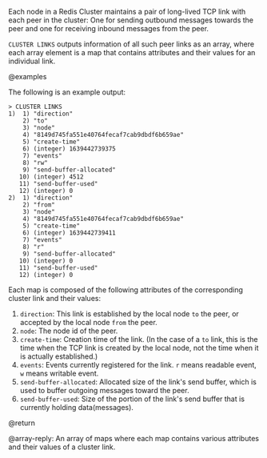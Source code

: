Each node in a Redis Cluster maintains a pair of long-lived TCP link with each peer in the cluster: One for sending outbound messages towards the peer and one for receiving inbound messages from the peer.

`CLUSTER LINKS` outputs information of all such peer links as an array, where each array element is a map that contains attributes and their values for an individual link.

@examples

The following is an example output:

```
> CLUSTER LINKS
1)  1) "direction"
    2) "to"
    3) "node"
    4) "8149d745fa551e40764fecaf7cab9dbdf6b659ae"
    5) "create-time"
    6) (integer) 1639442739375
    7) "events"
    8) "rw"
    9) "send-buffer-allocated"
   10) (integer) 4512
   11) "send-buffer-used"
   12) (integer) 0
2)  1) "direction"
    2) "from"
    3) "node"
    4) "8149d745fa551e40764fecaf7cab9dbdf6b659ae"
    5) "create-time"
    6) (integer) 1639442739411
    7) "events"
    8) "r"
    9) "send-buffer-allocated"
   10) (integer) 0
   11) "send-buffer-used"
   12) (integer) 0
```

Each map is composed of the following attributes of the corresponding cluster link and their values:

1. `direction`: This link is established by the local node `to` the peer, or accepted by the local node `from` the peer.
2. `node`: The node id of the peer.
3. `create-time`: Creation time of the link. (In the case of a `to` link, this is the time when the TCP link is created by the local node, not the time when it is actually established.)
4. `events`: Events currently registered for the link. `r` means readable event, `w` means writable event.
5. `send-buffer-allocated`: Allocated size of the link's send buffer, which is used to buffer outgoing messages toward the peer.
6. `send-buffer-used`: Size of the portion of the link's send buffer that is currently holding data(messages).

@return

@array-reply: An array of maps where each map contains various attributes and their values of a cluster link.
